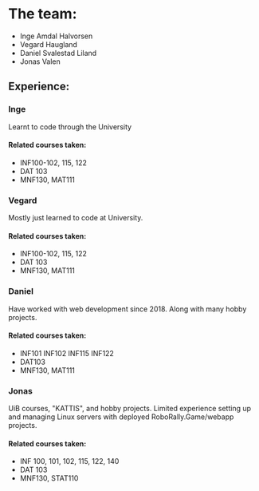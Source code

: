 # The team:
- Inge Amdal Halvorsen
- Vegard Haugland
- Daniel Svalestad Liland
- Jonas Valen

## Experience:

### Inge
Learnt to code through the University

#### Related courses taken:
- INF100-102, 115, 122
- DAT 103
- MNF130, MAT111

### Vegard
Mostly just learned to code at University.

#### Related courses taken:
- INF100-102, 115, 122
- DAT 103
- MNF130, MAT111

### Daniel
Have worked with web development since 2018. Along with many hobby projects.

#### Related courses taken:
- INF101 INF102 INF115 INF122
- DAT103
- MNF130, MAT111

### Jonas
UiB courses, "KATTIS", and hobby projects.
Limited experience setting up and managing Linux servers with deployed RoboRally.Game/webapp projects.

#### Related courses taken:
- INF 100, 101, 102, 115, 122, 140
- DAT 103
- MNF130, STAT110